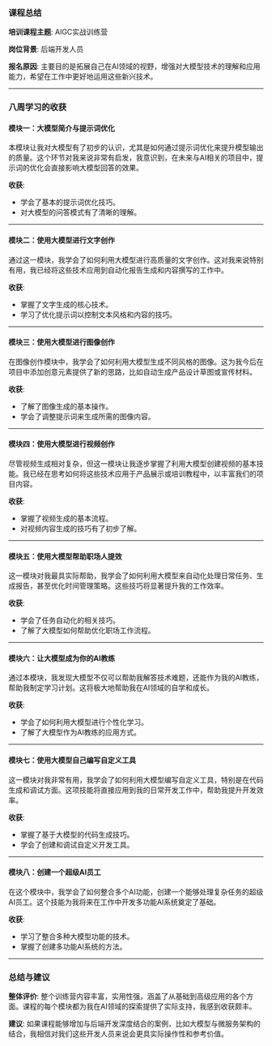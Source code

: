 ### 课程总结

**培训课程主题**: AIGC实战训练营

**岗位背景**: 后端开发人员

**报名原因**: 主要目的是拓展自己在AI领域的视野，增强对大模型技术的理解和应用能力，希望在工作中更好地运用这些新兴技术。

---
### 八周学习的收获

#### **模块一：大模型简介与提示词优化**

本模块让我对大模型有了初步的认识，尤其是如何通过提示词优化来提升模型输出的质量。这个环节对我来说非常有启发，我意识到，在未来与AI相关的项目中，提示词的优化会直接影响大模型回答的效果。

**收获**:
- 学会了基本的提示词优化技巧。
- 对大模型的问答模式有了清晰的理解。

---

#### **模块二：使用大模型进行文字创作**

通过这一模块，我学会了如何利用大模型进行高质量的文字创作。这对我来说特别有用，我已经将这些技术应用到自动化报告生成和内容撰写的工作中。

**收获**:
- 掌握了文字生成的核心技术。
- 学习了优化提示词以控制文本风格和内容的技巧。

---

#### **模块三：使用大模型进行图像创作**

在图像创作模块中，我学会了如何利用大模型生成不同风格的图像。这为我今后在项目中添加创意元素提供了新的思路，比如自动生成产品设计草图或宣传材料。

**收获**:
- 了解了图像生成的基本操作。
- 学会了调整提示词来生成所需的图像内容。

---

#### **模块四：使用大模型进行视频创作**

尽管视频生成相对复杂，但这一模块让我逐步掌握了利用大模型创建视频的基本技能。我已经在思考如何将这些技术应用于产品展示或培训教程中，以丰富我们的项目内容。

**收获**:
- 掌握了视频生成的基本流程。
- 对视频内容生成的技巧有了初步了解。

---

#### **模块五：使用大模型帮助职场人提效**

这一模块对我最具实际帮助，我学会了如何利用大模型来自动化处理日常任务、生成报告，甚至优化时间管理策略。这些技巧将显著提升我的工作效率。

**收获**:
- 学会了任务自动化的相关技巧。
- 了解了大模型如何帮助优化职场工作流程。

---

#### **模块六：让大模型成为你的AI教练**

通过本模块，我发现大模型不仅可以帮助我解答技术难题，还能作为我的AI教练，帮助我制定学习计划。这将极大地帮助我在AI领域的自学和成长。

**收获**:
- 学会了如何利用大模型进行个性化学习。
- 了解了大模型作为AI教练的应用方式。

---

#### **模块七：使用大模型自己编写自定义工具**

这一模块对我非常有用，我学会了如何利用大模型编写自定义工具，特别是在代码生成和调试方面。这项技能将直接应用到我的日常开发工作中，帮助我提升开发效率。

**收获**:
- 掌握了基于大模型的代码生成技巧。
- 学会了创建和调试自定义开发工具。

---

#### **模块八：创建一个超级AI员工**

在这个模块中，我学会了如何整合多个AI功能，创建一个能够处理复杂任务的超级AI员工。这个技能为我将来在工作中开发多功能AI系统奠定了基础。

**收获**:
- 学习了整合多种大模型功能的技术。
- 掌握了创建多功能AI系统的方法。

---

### 总结与建议

**整体评价**: 整个训练营内容丰富，实用性强，涵盖了从基础到高级应用的各个方面。课程的每个模块都为我在AI领域的探索提供了实际支持，我感到收获颇丰。

**建议**: 如果课程能够增加与后端开发深度结合的案例，比如大模型与微服务架构的结合，我相信对我们这些开发人员来说会更具实际操作性和参考价值。

